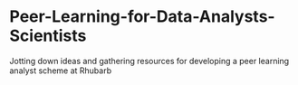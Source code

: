 # Peer-Learning-for-Data-Analysts-Scientists
Jotting down ideas and gathering resources for developing a peer learning analyst scheme at Rhubarb
